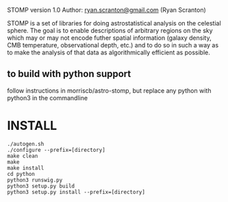 STOMP version 1.0
Author: ryan.scranton@gmail.com (Ryan Scranton)

STOMP is a set of libraries for doing astrostatistical analysis on the
celestial sphere.  The goal is to enable descriptions of arbitrary regions
on the sky which may or may not encode futher spatial information (galaxy
density, CMB temperature, observational depth, etc.) and to do so in such
a way as to make the analysis of that data as algorithmically efficient as
possible.


## to build with python support
follow instructions in morriscb/astro-stomp, but replace any python with python3 in the commandline


# INSTALL

    ./autogen.sh
    ./configure --prefix=[directory]
    make clean
    make
    make install
    cd python
    python3 runswig.py
    python3 setup.py build
    python3 setup.py install --prefix=[directory]

